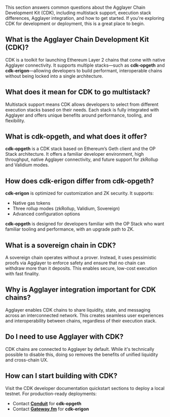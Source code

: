 This section answers common questions about the Agglayer Chain Development Kit (CDK), including multistack support, execution stack differences, Agglayer integration, and how to get started. If you're exploring CDK for development or deployment, this is a great place to begin.

## What is the Agglayer Chain Development Kit (CDK)?

CDK is a toolkit for launching Ethereum Layer 2 chains that come with native Agglayer connectivity. It supports multiple stacks—such as **cdk-opgeth** and **cdk-erigon**—allowing developers to build performant, interoperable chains without being locked into a single architecture.

## What does it mean for CDK to go multistack?

Multistack support means CDK allows developers to select from different execution stacks based on their needs. Each stack is fully integrated with Agglayer and offers unique benefits around performance, tooling, and flexibility.

## What is cdk-opgeth, and what does it offer?

**cdk-opgeth** is a CDK stack based on Ethereum’s Geth client and the OP Stack architecture. It offers a familiar developer environment, high throughput, native Agglayer connectivity, and future support for zkRollup and Validium modes.

## How does cdk-erigon differ from cdk-opgeth?

**cdk-erigon** is optimized for customization and ZK security. It supports:

- Native gas tokens  
- Three rollup modes (zkRollup, Validium, Sovereign)  
- Advanced configuration options

**cdk-opgeth** is designed for developers familiar with the OP Stack who want familiar tooling and performance, with an upgrade path to ZK.

## What is a sovereign chain in CDK?

A sovereign chain operates without a prover. Instead, it uses pessimistic proofs via Agglayer to enforce safety and ensure that no chain can withdraw more than it deposits. This enables secure, low-cost execution with fast finality.

## Why is Agglayer integration important for CDK chains?

Agglayer enables CDK chains to share liquidity, state, and messaging across an interconnected network. This creates seamless user experiences and interoperability between chains, regardless of their execution stack.

## Do I need to use Agglayer with CDK?

CDK chains are connected to Agglayer by default. While it's technically possible to disable this, doing so removes the benefits of unified liquidity and cross-chain UX.

## How can I start building with CDK?

Visit the CDK developer documentation quickstart sections to deploy a local testnet. For production-ready deployments:

- Contact [**Conduit**](https://conduitxyz.typeform.com/to/CrvgqEeA?utm_source=polygonannouncement&utm_medium=partnerblog) for **cdk-opgeth**  
- Contact [**Gateway.fm**](https://share.hsforms.com/1toN701PtTBCpyc3bKQBCRAcy6wj?referrer=12118007123) for **cdk-erigon**